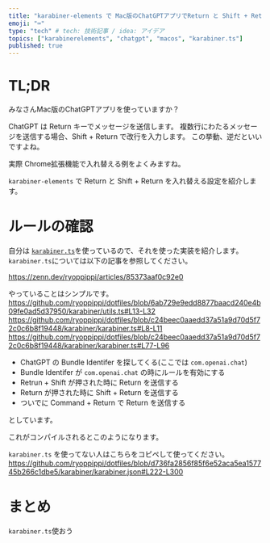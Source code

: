 ```yaml
---
title: "karabiner-elements で Mac版のChatGPTアプリでReturn と Shift + Return を入れ替える"
emoji: "⌨️"
type: "tech" # tech: 技術記事 / idea: アイデア
topics: ["karabinerelements", "chatgpt", "macos", "karabiner.ts"]
published: true
---
```


# TL;DR

みなさんMac版のChatGPTアプリを使っていますか？

ChatGPT は Return キーでメッセージを送信します。
複数行にわたるメッセージを送信する場合、Shift + Return で改行を入力します。
この挙動、逆だといいですよね。

実際 Chrome拡張機能で入れ替える例をよくみますね。

`karabiner-elements` で Return と Shift + Return を入れ替える設定を紹介します。

# ルールの確認

自分は [`karabiner.ts`](https://github.com/evan-liu/karabiner.ts)を使っているので、それを使った実装を紹介します。
`karabiner.ts`については以下の記事を参照してください。

https://zenn.dev/ryoppippi/articles/85373aaf0c92e0

やっていることはシンプルです。
https://github.com/ryoppippi/dotfiles/blob/6ab729e9edd8877baacd240e4b09fe0ad5d37950/karabiner/utils.ts#L13-L32
https://github.com/ryoppippi/dotfiles/blob/c24beec0aaedd37a51a9d70d5f72c0c6b8f19448/karabiner/karabiner.ts#L8-L11
https://github.com/ryoppippi/dotfiles/blob/c24beec0aaedd37a51a9d70d5f72c0c6b8f19448/karabiner/karabiner.ts#L77-L96

- ChatGPT の Bundle Identifer を探してくる(ここでは `com.openai.chat`)
- Bundle Identifer が `com.openai.chat` の時にルールを有効にする
- Retrun + Shift が押された時に Return を送信する
- Return が押された時に Shift + Return を送信する
- ついでに Command + Return で Return を送信する

としています。

これがコンパイルされるとこのようになります。

`karabiner.ts` を使ってない人はこちらをコピペして使ってください。
https://github.com/ryoppippi/dotfiles/blob/d736fa2856f85f6e52aca5ea157745b266c1dbe5/karabiner/karabiner.json#L222-L300

# まとめ
`karabiner.ts`使おう
